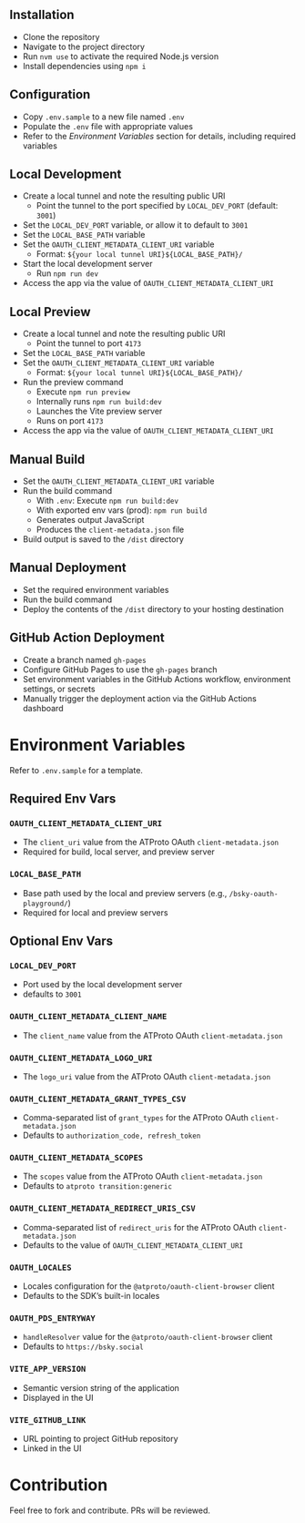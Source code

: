 ## Installation

- Clone the repository
- Navigate to the project directory
- Run `nvm use` to activate the required Node.js version
- Install dependencies using `npm i`

## Configuration

- Copy `.env.sample` to a new file named `.env`
- Populate the `.env` file with appropriate values
- Refer to the _Environment Variables_ section for details, including required variables

## Local Development

- Create a local tunnel and note the resulting public URI
  - Point the tunnel to the port specified by `LOCAL_DEV_PORT` (default: `3001`)
- Set the `LOCAL_DEV_PORT` variable, or allow it to default to `3001`
- Set the `LOCAL_BASE_PATH` variable
- Set the `OAUTH_CLIENT_METADATA_CLIENT_URI` variable
  - Format: `${your local tunnel URI}${LOCAL_BASE_PATH}/`
- Start the local development server
  - Run `npm run dev`
- Access the app via the value of `OAUTH_CLIENT_METADATA_CLIENT_URI`

## Local Preview

- Create a local tunnel and note the resulting public URI
  - Point the tunnel to port `4173`
- Set the `LOCAL_BASE_PATH` variable
- Set the `OAUTH_CLIENT_METADATA_CLIENT_URI` variable
  - Format: `${your local tunnel URI}${LOCAL_BASE_PATH}/`
- Run the preview command
  - Execute `npm run preview`
  - Internally runs `npm run build:dev`
  - Launches the Vite preview server
  - Runs on port `4173`
- Access the app via the value of `OAUTH_CLIENT_METADATA_CLIENT_URI`

## Manual Build

- Set the `OAUTH_CLIENT_METADATA_CLIENT_URI` variable
- Run the build command
  - With `.env`: Execute `npm run build:dev`
  - With exported env vars (prod): `npm run build`
  - Generates output JavaScript
  - Produces the `client-metadata.json` file
- Build output is saved to the `/dist` directory

## Manual Deployment

- Set the required environment variables
- Run the build command
- Deploy the contents of the `/dist` directory to your hosting destination

## GitHub Action Deployment

- Create a branch named `gh-pages`
- Configure GitHub Pages to use the `gh-pages` branch
- Set environment variables in the GitHub Actions workflow, environment settings, or secrets
- Manually trigger the deployment action via the GitHub Actions dashboard

# Environment Variables

Refer to `.env.sample` for a template.

## Required Env Vars

### `OAUTH_CLIENT_METADATA_CLIENT_URI`

- The `client_uri` value from the ATProto OAuth `client-metadata.json`
- Required for build, local server, and preview server

### `LOCAL_BASE_PATH`

- Base path used by the local and preview servers (e.g., `/bsky-oauth-playground/`)
- Required for local and preview servers

## Optional Env Vars

### `LOCAL_DEV_PORT`

- Port used by the local development server
- defaults to `3001`

### `OAUTH_CLIENT_METADATA_CLIENT_NAME`

- The `client_name` value from the ATProto OAuth `client-metadata.json`

### `OAUTH_CLIENT_METADATA_LOGO_URI`

- The `logo_uri` value from the ATProto OAuth `client-metadata.json`

### `OAUTH_CLIENT_METADATA_GRANT_TYPES_CSV`

- Comma-separated list of `grant_types` for the ATProto OAuth `client-metadata.json`
- Defaults to `authorization_code, refresh_token`

### `OAUTH_CLIENT_METADATA_SCOPES`

- The `scopes` value from the ATProto OAuth `client-metadata.json`
- Defaults to `atproto transition:generic`

### `OAUTH_CLIENT_METADATA_REDIRECT_URIS_CSV`

- Comma-separated list of `redirect_uris` for the ATProto OAuth `client-metadata.json`
- Defaults to the value of `OAUTH_CLIENT_METADATA_CLIENT_URI`

### `OAUTH_LOCALES`

- Locales configuration for the `@atproto/oauth-client-browser` client
- Defaults to the SDK’s built-in locales

### `OAUTH_PDS_ENTRYWAY`

- `handleResolver` value for the `@atproto/oauth-client-browser` client
- Defaults to `https://bsky.social`

### `VITE_APP_VERSION`

- Semantic version string of the application
- Displayed in the UI

### `VITE_GITHUB_LINK`

- URL pointing to project GitHub repository
- Linked in the UI

# Contribution

Feel free to fork and contribute. PRs will be reviewed.
